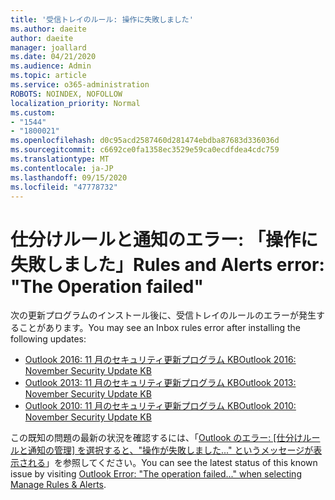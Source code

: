 ```yaml
---
title: '受信トレイのルール: 操作に失敗しました'
ms.author: daeite
author: daeite
manager: joallard
ms.date: 04/21/2020
ms.audience: Admin
ms.topic: article
ms.service: o365-administration
ROBOTS: NOINDEX, NOFOLLOW
localization_priority: Normal
ms.custom:
- "1544"
- "1800021"
ms.openlocfilehash: d0c95acd2587460d281474ebdba87683d336036d
ms.sourcegitcommit: c6692ce0fa1358ec3529e59ca0ecdfdea4cdc759
ms.translationtype: MT
ms.contentlocale: ja-JP
ms.lasthandoff: 09/15/2020
ms.locfileid: "47778732"
---
```

# <a name="rules-and-alerts-error-the-operation-failed"></a><span data-ttu-id="0e5f0-102">仕分けルールと通知のエラー: 「操作に失敗しました」</span><span class="sxs-lookup"><span data-stu-id="0e5f0-102">Rules and Alerts error: "The Operation failed"</span></span>

<span data-ttu-id="0e5f0-103">次の更新プログラムのインストール後に、受信トレイのルールのエラーが発生することがあります。</span><span class="sxs-lookup"><span data-stu-id="0e5f0-103">You may see an Inbox rules error after installing the following updates:</span></span>

- [<span data-ttu-id="0e5f0-104">Outlook 2016: 11 月のセキュリティ更新プログラム KB</span><span class="sxs-lookup"><span data-stu-id="0e5f0-104">Outlook 2016: November Security Update KB</span></span>](https://support.microsoft.com/help/4461506)
- [<span data-ttu-id="0e5f0-105">Outlook 2013: 11 月のセキュリティ更新プログラム KB</span><span class="sxs-lookup"><span data-stu-id="0e5f0-105">Outlook 2013: November Security Update KB</span></span>](https://support.microsoft.com/help/4461486)
- [<span data-ttu-id="0e5f0-106">Outlook 2010: 11 月のセキュリティ更新プログラム KB</span><span class="sxs-lookup"><span data-stu-id="0e5f0-106">Outlook 2010: November Security Update KB</span></span>](https://support.microsoft.com/help/4461585)

<span data-ttu-id="0e5f0-107">この既知の問題の最新の状況を確認するには、「[Outlook のエラー: [仕分けルールと通知の管理] を選択すると、"操作が失敗しました..." というメッセージが表示される](https://support.office.com/article/Outlook-Error-The-operation-failed-when-selecting-Manage-Rules-Alerts-64b6ff77-98c2-4564-9cbf-25bd8e17fb8b%20)」を参照してください。</span><span class="sxs-lookup"><span data-stu-id="0e5f0-107">You can see the latest status of this known issue by visiting [Outlook Error: "The operation failed..." when selecting Manage Rules & Alerts](https://support.office.com/article/Outlook-Error-The-operation-failed-when-selecting-Manage-Rules-Alerts-64b6ff77-98c2-4564-9cbf-25bd8e17fb8b%20).</span></span>
